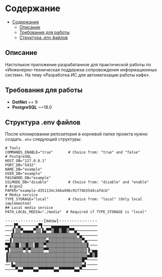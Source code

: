 # Содержание
- [Содержание](#содержание)
  - [Описание](#описание)
  - [Требования для работы](#требования-для-работы)
  - [Структура .env файлов](#структура-env-файлов)

## Описание
Настолькое приложение разрабатанное для практической работы по «Инженерно-техническая поддержка сопровождения информационных систем».
На тему «Разработка ИС для автоматизации работы кафе».

## Требования для работы
- **DotNet** == 9
- **PostgreSQL** ~=18.0

## Структура .env файлов
После клонировании репозитория в корневой папке проекта нужно создать `.env` следующей структуры: 
```env
# Tools
COMMANDS_ENABLE="true"       # Choice from: "true" and "false"
# PostgreSQL
HOST_DB="127.0.0.1"
PORT_DB="5432"
NAME_DB="example"
USER_DB="example"
PASSWORD_DB="example"
SSLMODE_DB="disable"         # Choice from: "disable" and "enable"
# Argon2
PAPER="example-d351134c346a496c91f74b3544cafdcb"
# Media service 
TYPE_STORAGE="local"         # Choice from: "local" (Only local implemented)
## Local media service
PATH_LOCAL_MEDIA="./media"  # Required if TYPE_STORAGE is "local"
```

<pre>
---------------[meow]---------------
───▐▀▄──────▄▀▌───▄▄▄▄▄▄▄─────────── 
───▌▒▒▀▄▄▄▄▀▒▒▐▄▀▀▒██▒██▒▀▀▄──────── 
──▐▒▒▒▒▒▒▒▒▒▒▒▒▒▒▒▒▒▒▒▒▒▒▒▒▒▀▄────── 
──▌▒▒▒▒▒▒▒▒▒▒▒▒▒▄▒▒▒▒▒▒▒▒▒▒▒▒▒▀▄──── 
▀█▒▒█▌▒▒█▒▒▐█▒▒▀▒▒▒▒▒▒▒▒▒▒▒▒▒▒▒▒▌─── 
▀▌▒▒▒▒▒▀▒▀▒▒▒▒▒▀▀▒▒▒▒▒▒▒▒▒▒▒▒▒▒▒▐─▄▄ 
▐▒▒▒▒▒▒▒▒▒▒▒▒▒▒▒▒▒▒▒▒▒▒▒▒▒▒▒▒▒▒▒▄█▒█ 
▐▒▒▒▒▒▒▒▒▒▒▒▒▒▒▒▒▒▒▒▒▒▒▒▒▒▒▒▒▒█▀──── 
──▐▄▒▒▒▒▒▒▒▒▒▒▒▒▒▒▒▒▒▒▒▒▒▒▒▒▒▒▄▌──── 
────▀▄▄▀▀▀▀▄▄▀▀▀▀▀▀▄▄▀▀▀▀▀▀▄▄▀────── 
</pre>
